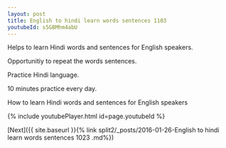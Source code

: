 ```yaml
---
layout: post
title: English to hindi learn words sentences 1103 
youtubeId: s5GBMhm4abU
---
```

 
 
Helps to learn Hindi words and sentences for English speakers.

Opportunitiy to repeat the words sentences. 

Practice Hindi language. 
 
10 minutes practice every day. 
 
How to learn Hindi words and sentences for English speakers 
 
{% include youtubePlayer.html id=page.youtubeId %}
 
 
[Next]({{ site.baseurl }}{% link  split2/_posts/2016-01-26-English to hindi learn words sentences 1023 .md%})
 

